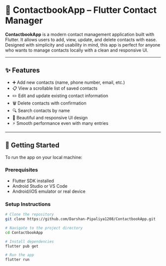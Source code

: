 # 📇 ContactbookApp – Flutter Contact Manager

**ContactbookApp** is a modern contact management application built with Flutter. It allows users to add, view, update, and delete contacts with ease. Designed with simplicity and usability in mind, this app is perfect for anyone who wants to manage contacts locally with a clean and responsive UI.

---

## ✨ Features

- ➕ Add new contacts (name, phone number, email, etc.)
- 📋 View a scrollable list of saved contacts
- ✏️ Edit and update existing contact information
- 🗑️ Delete contacts with confirmation
- 🔍 Search contacts by name
- 🎨 Beautiful and responsive UI design
- ⚡ Smooth performance even with many entries

---

## 🚀 Getting Started

To run the app on your local machine:

### Prerequisites

- Flutter SDK installed
- Android Studio or VS Code
- Android/iOS emulator or real device

### Setup Instructions

```bash
# Clone the repository
git clone https://github.com/Darshan-Pipaliya1208/ContactbookApp.git

# Navigate to the project directory
cd ContactbookApp

# Install dependencies
flutter pub get

# Run the app
flutter run
